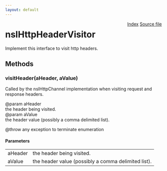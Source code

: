 ```yaml
---
layout: default
---
```

<div class='links' style='float:right'><a href="../index.html">Index</a>
<a href="http://dxr.mozilla.org/mozilla-central/source/netwerk/protocol/http/nsIHttpHeaderVisitor.idl">Source file</a>
</div>

# nsIHttpHeaderVisitor #
  
Implement this interface to visit http headers.  
  

## Methods ##

### visitHeader(aHeader, aValue) ###
  
Called by the nsIHttpChannel implementation when visiting request and  
response headers.  
  
@param aHeader  
       the header being visited.  
@param aValue  
       the header value (possibly a comma delimited list).  
  
@throw any exception to terminate enumeration  
  

#### Parameters ####

<table>

<tr>
<td>aHeader</td>
<td>       the header being visited.  
</td>
</tr>

<tr>
<td>aValue</td>
<td>       the header value (possibly a comma delimited list).  
</td>
</tr>

</table>
